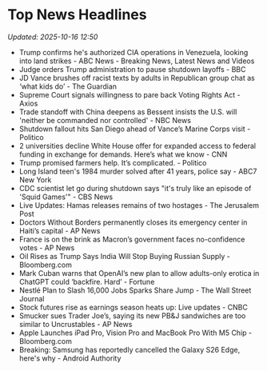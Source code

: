 # Top News Headlines

_Updated: 2025-10-16 12:50_

- Trump confirms he's authorized CIA operations in Venezuela, looking into land strikes - ABC News - Breaking News, Latest News and Videos
- Judge orders Trump administration to pause shutdown layoffs - BBC
- JD Vance brushes off racist texts by adults in Republican group chat as ‘what kids do’ - The Guardian
- Supreme Court signals willingness to pare back Voting Rights Act - Axios
- Trade standoff with China deepens as Bessent insists the U.S. will 'neither be commanded nor controlled' - NBC News
- Shutdown fallout hits San Diego ahead of Vance’s Marine Corps visit - Politico
- 2 universities decline White House offer for expanded access to federal funding in exchange for demands. Here’s what we know - CNN
- Trump promised farmers help. It’s complicated. - Politico
- Long Island teen's 1984 murder solved after 41 years, police say - ABC7 New York
- CDC scientist let go during shutdown says "it's truly like an episode of 'Squid Games'" - CBS News
- Live Updates: Hamas releases remains of two hostages - The Jerusalem Post
- Doctors Without Borders permanently closes its emergency center in Haiti’s capital - AP News
- France is on the brink as Macron’s government faces no-confidence votes - AP News
- Oil Rises as Trump Says India Will Stop Buying Russian Supply - Bloomberg.com
- Mark Cuban warns that OpenAI’s new plan to allow adults-only erotica in ChatGPT could ‘backfire. Hard’ - Fortune
- Nestlé Plan to Slash 16,000 Jobs Sparks Share Jump - The Wall Street Journal
- Stock futures rise as earnings season heats up: Live updates - CNBC
- Smucker sues Trader Joe’s, saying its new PB&J sandwiches are too similar to Uncrustables - AP News
- Apple Launches iPad Pro, Vision Pro and MacBook Pro With M5 Chip - Bloomberg.com
- Breaking: Samsung has reportedly cancelled the Galaxy S26 Edge, here's why - Android Authority
